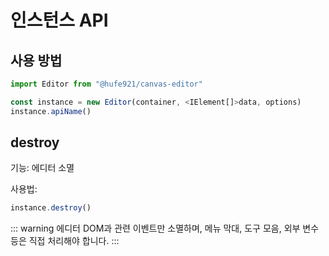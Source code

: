 # 인스턴스 API

## 사용 방법

```javascript
import Editor from "@hufe921/canvas-editor"

const instance = new Editor(container, <IElement[]>data, options)
instance.apiName()
```

## destroy

기능: 에디터 소멸

사용법:

```javascript
instance.destroy()
```

::: warning
에디터 DOM과 관련 이벤트만 소멸하며, 메뉴 막대, 도구 모음, 외부 변수 등은 직접 처리해야 합니다.
:::
